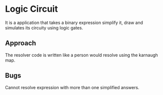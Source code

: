 # Logic Circuit
It is a application that takes a binary expression simplify it, draw and simulates its circuity using logic gates.
## Approach
The resolver code is written like a person would resolve using the karnaugh map.
## Bugs
Cannot resolve expression with more than one simplified answers.
